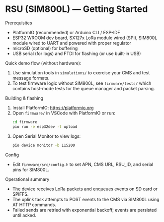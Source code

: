 # RSU (SIM800L) — Getting Started

Prerequisites
- PlatformIO (recommended) or Arduino CLI / ESP-IDF
- ESP32 WROOM dev board, SX127x LoRa module wired (SPI), SIM800L module wired to UART and powered with proper regulator
- microSD (optional) for buffering
- USB serial (for logs) and FTDI for flashing (or use built-in USB)

Quick demo flow (without hardware):
1. Use simulation tools in `simulations/` to exercise your CMS and test message formats.
2. To test firmware logic without SIM800L, see `firmware/tests/` which contains host-mode tests for the queue manager and packet parsing.

Building & flashing
1. Install PlatformIO: https://platformio.org
2. Open `firmware/` in VSCode with PlatformIO or run:
   ```bash
   cd firmware
   pio run -e esp32dev -t upload
   ```
3. Open Serial Monitor to view logs:
   ```bash
   pio device monitor -b 115200
   ```

Config
- Edit `firmware/src/config.h` to set APN, CMS URL, RSU_ID, and serial pins for SIM800L.

Operational summary
- The device receives LoRa packets and enqueues events on SD card or SPIFFS.
- The uplink task attempts to POST events to the CMS via SIM800L using AT HTTP commands.
- Failed sends are retried with exponential backoff; events are persisted until acked.
